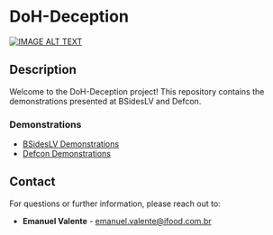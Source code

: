 # DoH-Deception

[![IMAGE ALT TEXT](http://img.youtube.com/vi/kHSenZLXVAQ/0.jpg)](https://www.youtube.com/watch?v=kHSenZLXVAQ")


## Description
Welcome to the DoH-Deception project! This repository contains the demonstrations presented at BSidesLV and Defcon.

### Demonstrations
- [BSidesLV Demonstrations](./bsides-demos/README.md)
- [Defcon Demonstrations](./defcon-demos/README.md)

## Contact
For questions or further information, please reach out to:
- **Emanuel Valente** - [emanuel.valente@ifood.com.br](mailto:emanuel.valente@ifood.com.br)


